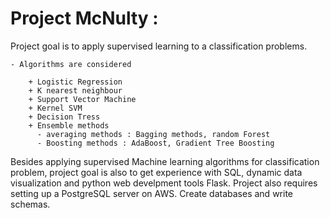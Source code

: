 # Project McNulty :

Project goal is to apply supervised learning to a classification problems.  

    - Algorithms are considered
       
        + Logistic Regression
        + K nearest neighbour
        + Support Vector Machine
        + Kernel SVM
        + Decision Tress
        + Ensemble methods  
          - averaging methods : Bagging methods, random Forest
          - Boosting methods : AdaBoost, Gradient Tree Boosting
     
Besides applying supervised Machine learning algorithms for classification problem, project goal is also to get experience with SQL, dynamic data visualization and python web develpment tools Flask. Project also requires setting up a PostgreSQL server on AWS. Create databases and write schemas. 
